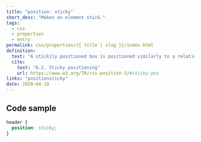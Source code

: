 ```yaml
---
title: "position: sticky"
short_desc: "Makes an element stick."
tags:
  - css
  - properties
  - entry
permalink: css/properties/{{ title | slug }}/index.html
definition:
  text: "A stickily positioned box is positioned similarly to a relatively positioned box, but the offset is computed with reference to the nearest ancestor with a scrolling box, or the viewport if no ancestor has a scrolling box."
  cite:
    text: "6.2. Sticky positioning"
    url: https://www.w3.org/TR/css-position-3/#sticky-pos
links: "positionsticky"
date: 2020-04-10
---
```


<h2 class="h3"><span>Code sample</span></h2>

```css
header {
  position: sticky;
}
```
